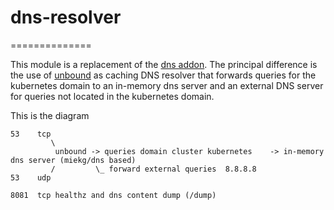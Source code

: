 # dns-resolver
==============

This module is a replacement of the [dns addon](https://github.com/kubernetes/kubernetes/tree/master/cluster/addons/dns). The principal difference is the use of [unbound](https://www.unbound.net) as caching DNS resolver that forwards queries for the kubernetes domain to an in-memory dns server and an external DNS server for queries not located in the kubernetes domain.

This is the diagram
```
53    tcp
         \  
          unbound -> queries domain cluster kubernetes    -> in-memory dns server (miekg/dns based)
         /         \_ forward external queries  8.8.8.8
53    udp

8081  tcp healthz and dns content dump (/dump)
```
